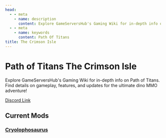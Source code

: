 ```yaml
---
head:
  - - meta
    - name: description
      content: Explore GameServersHub's Gaming Wiki for in-depth info on Path of Titans. Find details on gameplay, features, and updates for the ultimate dino MMO adventure! 
  - - meta
    - name: keywords
      content: Path Of Titans
title: The Crimson Isle
---
```


# Path of Titans The Crimson Isle

Explore GameServersHub's Gaming Wiki for in-depth info on Path of Titans. Find details on gameplay, features, and updates for the ultimate dino MMO adventure! 

[Discord Link](https://discord.gg/tcititans)

## Current Mods

### [Cryolophosaurus](./Path-of-Titans-CrimsonCryo)

